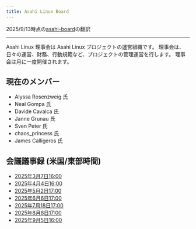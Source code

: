 ```yaml
---
title: Asahi Linux Board
---
```


2025/9/13時点の[asahi-board](https://github.com/AsahiLinux/docs/blob/main/docs/project/board/asahi-board.md)の翻訳

---

Asahi Linux 理事会は Asahi Linux プロジェクトの運営組織です。
理事会は、日々の運営、財務、行動規範など、プロジェクトの管理運営を行します。
理事会は月に一度開催されます。

## 現在のメンバー
- Alyssa Rosenzweig 氏
- Neal Gompa 氏
- Davide Cavalca 氏
- Janne Grunau 氏
- Sven Peter 氏
- chaos_princess 氏
- James Calligeros 氏

## 会議議事録 (米国/東部時間)
- [2025年3月7日16:00](minutes/20250307.md)
- [2025年4月4日16:00](minutes/20250404.md)
- [2025年5月2日17:00](minutes/20250502.md)
- [2025年6月6日17:00](minutes/20250606.md)
- [2025年7月18日17:00](minutes/20250718.md)
- [2025年8月8日17:00](minutes/20250808.md)
- [2025年9月5日16:00](minutes/20250905.md)
